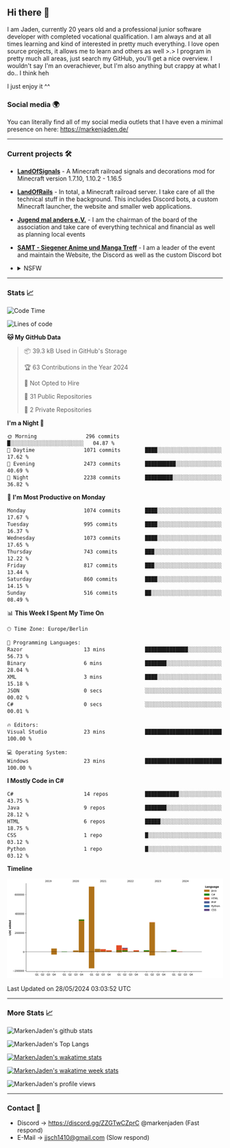 ## Hi there 👋
I am Jaden, currently 20 years old and a professional junior software developer with completed vocational qualification. I am always and at all times learning and kind of interested in pretty much everything. I love open source projects, it allows me to learn and others as well >.>
I program in pretty much all areas, just search my GitHub, you'll get a nice overview.
I wouldn't say I'm an overachiever, but I'm also anything but crappy at what I do.. I think heh

I just enjoy it ^^

### Social media 🌍

You can literally find all of my social media outlets that I have even a minimal presence on here: https://markenjaden.de/

---

### Current projects 🛠

* [**LandOfSignals**](https://github.com/LandOfRails/LandOfSignals) - A Minecraft railroad signals and decorations mod for Minecraft version 1.7.10, 1.10.2 - 1.16.5
* [**LandOfRails**](https://github.com/LandOfRails) - In total, a Minecraft railroad server. I take care of all the technical stuff in the background. This includes Discord bots, a custom Minecraft launcher, the website and smaller web applications.
* [**Jugend mal anders e.V.**](https://jugendmalanders.de/) - I am the chairman of the board of the association and take care of everything technical and financial as well as planning local events
* [**SAMT - Siegener Anime und Manga Treff**](https://github.com/Siegener-Anime-und-Manga-Treff-SAMT) - I am a leader of the event and maintain the Website, the Discord as well as the custom Discord bot
* <details> 
  <summary>NSFW</summary>
  
  [**Nekos**](https://github.com/MarkenJaden/Nekos) - Website providing you with random lewd neko pics
  
</details>

---

### Stats 📈

<!--START_SECTION:waka-->
![Code Time](http://img.shields.io/badge/Code%20Time-1%2C228%20hrs%208%20mins-blue)

![Lines of code](https://img.shields.io/badge/From%20Hello%20World%20I%27ve%20Written-1.6%20million%20lines%20of%20code-blue)

**🐱 My GitHub Data** 

> 📦 39.3 kB Used in GitHub's Storage 
 > 
> 🏆 63 Contributions in the Year 2024
 > 
> 🚫 Not Opted to Hire
 > 
> 📜 31 Public Repositories 
 > 
> 🔑 2 Private Repositories 
 > 
**I'm a Night 🦉** 

```text
🌞 Morning                296 commits         █░░░░░░░░░░░░░░░░░░░░░░░░   04.87 % 
🌆 Daytime                1071 commits        ████░░░░░░░░░░░░░░░░░░░░░   17.62 % 
🌃 Evening                2473 commits        ██████████░░░░░░░░░░░░░░░   40.69 % 
🌙 Night                  2238 commits        █████████░░░░░░░░░░░░░░░░   36.82 % 
```
📅 **I'm Most Productive on Monday** 

```text
Monday                   1074 commits        ████░░░░░░░░░░░░░░░░░░░░░   17.67 % 
Tuesday                  995 commits         ████░░░░░░░░░░░░░░░░░░░░░   16.37 % 
Wednesday                1073 commits        ████░░░░░░░░░░░░░░░░░░░░░   17.65 % 
Thursday                 743 commits         ███░░░░░░░░░░░░░░░░░░░░░░   12.22 % 
Friday                   817 commits         ███░░░░░░░░░░░░░░░░░░░░░░   13.44 % 
Saturday                 860 commits         ████░░░░░░░░░░░░░░░░░░░░░   14.15 % 
Sunday                   516 commits         ██░░░░░░░░░░░░░░░░░░░░░░░   08.49 % 
```


📊 **This Week I Spent My Time On** 

```text
🕑︎ Time Zone: Europe/Berlin

💬 Programming Languages: 
Razor                    13 mins             ██████████████░░░░░░░░░░░   56.73 % 
Binary                   6 mins              ███████░░░░░░░░░░░░░░░░░░   28.04 % 
XML                      3 mins              ████░░░░░░░░░░░░░░░░░░░░░   15.18 % 
JSON                     0 secs              ░░░░░░░░░░░░░░░░░░░░░░░░░   00.02 % 
C#                       0 secs              ░░░░░░░░░░░░░░░░░░░░░░░░░   00.01 % 

🔥 Editors: 
Visual Studio            23 mins             █████████████████████████   100.00 % 

💻 Operating System: 
Windows                  23 mins             █████████████████████████   100.00 % 
```

**I Mostly Code in C#** 

```text
C#                       14 repos            ███████████░░░░░░░░░░░░░░   43.75 % 
Java                     9 repos             ███████░░░░░░░░░░░░░░░░░░   28.12 % 
HTML                     6 repos             █████░░░░░░░░░░░░░░░░░░░░   18.75 % 
CSS                      1 repo              █░░░░░░░░░░░░░░░░░░░░░░░░   03.12 % 
Python                   1 repo              █░░░░░░░░░░░░░░░░░░░░░░░░   03.12 % 
```



**Timeline**

![Lines of Code chart](https://raw.githubusercontent.com/MarkenJaden/MarkenJaden/main/assets/bar_graph.png)


 Last Updated on 28/05/2024 03:03:52 UTC
<!--END_SECTION:waka-->

---

### More Stats 📈

![MarkenJaden's github stats](https://github-readme-stats.vercel.app/api?username=MarkenJaden&count_private=true&show_icons=true&theme=radical)

![MarkenJaden's Top Langs](https://github-readme-stats.vercel.app/api/top-langs/?username=MarkenJaden&theme=radical)

[![MarkenJaden's wakatime stats](https://github-readme-stats.vercel.app/api/wakatime?username=MarkenJaden&theme=radical)](https://wakatime.com/@17f322c9-222a-48b4-9e15-983c41f7aed4)

[![MarkenJaden's wakatime week stats](https://wakatime.com/badge/user/17f322c9-222a-48b4-9e15-983c41f7aed4.svg)](https://wakatime.com/@17f322c9-222a-48b4-9e15-983c41f7aed4)

<!--[![MarkenJaden's Codewars stats](https://www.codewars.com/users/MarkenJaden/badges/large)](https://www.codewars.com/users/MarkenJaden)-->

![MarkenJaden's profile views](https://komarev.com/ghpvc/?username=MarkenJaden)

---

### Contact 💌

* Discord -> https://discord.gg/ZZGTwCZprC @markenjaden (Fast respond)
* E-Mail -> jjsch1410@gmail.com (Slow respond)



<!--
**MarkenJaden/MarkenJaden** is a ✨ _special_ ✨ repository because its `README.md` (this file) appears on your GitHub profile.

Here are some ideas to get you started:

- 🔭 I’m currently working on ...
- 🌱 I’m currently learning ...
- 👯 I’m looking to collaborate on ...
- 🤔 I’m looking for help with ...
- 💬 Ask me about ...
- 📫 How to reach me: ...
- 😄 Pronouns: ...
- ⚡ Fun fact: ...
-->
